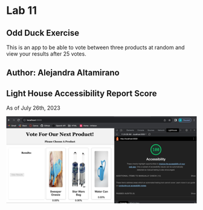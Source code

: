 # Lab 11

## Odd Duck Exercise

This is an app to be able to vote between three products at random and view your results after 25 votes.

## Author: Alejandra Altamirano

## Light House Accessibility Report Score

As of July 26th, 2023

![Alt text](<Screenshot 2023-07-26 at 11.25.25 AM.png>)
